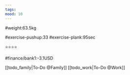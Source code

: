 ```yaml
---
tags: 
mood: 10
---
```


#weight:63.5kg

#exercise-pushup:33
#exercise-plank:95sec


⭐⭐⭐⭐

#finance/bank1:-3.1USD

[[todo_family|To-Do @Family]]
[[todo_work|To-Do @Work]]
